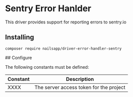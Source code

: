 # Sentry Error Hanlder

This driver provides support for reporting errors to sentry.io


## Installing

    composer require nailsapp/driver-error-handler-sentry


## Configure

The following constants must be defined:

| Constant                    | Description                             |
|-----------------------------|-----------------------------------------|
| XXXX                        | The server access token for the project |